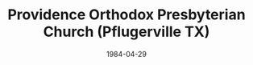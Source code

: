 ---
date: &id001 1984-04-29
end_date: null
location:
  address: 17712 Heatherwilde Boulevard
  city: Pflugerville
  state: TX
minister:
- end: 1992-01-01
  name: Gerald Taylor
  start: 1984-04-29
  type: Pastor
- end: 1998-01-01
  name: James Hoekstra
  start: 1992-01-01
  type: Pastor
- end: 2015-01-01
  name: F. Allan Story
  start: 1999-01-01
  type: Pastor
- end: null
  name: Glen J. Cary
  start: 2015-01-01
  type: Pastor
- end: 1995-01-01
  name: Arthur Riffel
  start: 1990-01-01
  type: Associate Pastor
- end: 2015-01-01
  name: Glen J. Cary
  start: 2012-01-01
  type: Associate Pastor
- end: 2015-01-01
  name: James J. Cassidy
  start: 2014-01-01
  type: Associate Pastor
ministers:
- Gerald Taylor
- James Hoekstra
- F. Allan Story
- Glen J. Cary
- Arthur Riffel
- Glen J. Cary
- James J. Cassidy
name: Providence Orthodox Presbyterian Church
names: null
origination_date: *id001
raw_data: 'TX

  Pflugerville


  Providence Orthodox Presbyterian Church  (April 29, 1984- )

  17712 Heatherwilde Boulevard

  Pastors: Gerald Taylor, 1984-92

  James Hoekstra, 1992-98

  F. Allan Story, 1999-2015

  Glen J. Cary, 2015-

  Assoc. Pastors: Arthur Riffel, 1990-95

  Glen J. Cary, 2012-15

  James J. Cassidy, 2014-15

  '
received_from: null
states:
- TX
status:
  active: true
  end_date: null
  reason: null
  received_from: null
  withdrawal_to: null
title: Providence Orthodox Presbyterian Church (Pflugerville TX)
year_established:
- 1984

---